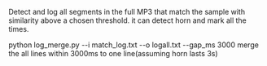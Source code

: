Detect and log all segments in the full MP3 that match the sample with similarity above a chosen threshold.
it can detect horn and mark all the times.

python log_merge.py --i match_log.txt --o logall.txt --gap_ms 3000 
merge the all lines within 3000ms to one line(assuming horn lasts 3s)
